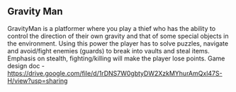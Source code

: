 ## Gravity Man

GravityMan is a platformer where you play a thief who has the ability to control the direction of their own gravity and that of some special objects in the environment. Using this power the player has to solve puzzles, navigate and avoid/fight enemies (guards) to break into vaults and steal items. Emphasis on stealth, fighting/killing will make the player lose points.
Game design doc - https://drive.google.com/file/d/1rDNS7W0gbtyDW2XzkMYhurAmQxl47S-H/view?usp=sharing
